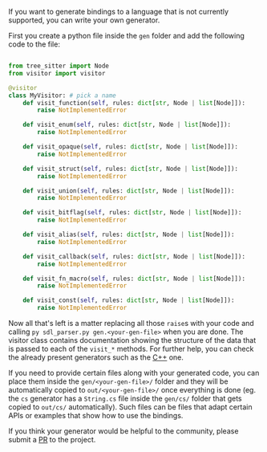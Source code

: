 
If you want to generate bindings to a language that is not currently supported, you can write your own generator.

First you create a python file inside the `gen` folder and add the following code to the file:
```py

from tree_sitter import Node
from visitor import visitor

@visitor
class MyVisitor: # pick a name
    def visit_function(self, rules: dict[str, Node | list[Node]]):
        raise NotImplementedError

    def visit_enum(self, rules: dict[str, Node | list[Node]]):
        raise NotImplementedError

    def visit_opaque(self, rules: dict[str, Node | list[Node]]):
        raise NotImplementedError

    def visit_struct(self, rules: dict[str, Node | list[Node]]):
        raise NotImplementedError

    def visit_union(self, rules: dict[str, Node | list[Node]]):
        raise NotImplementedError

    def visit_bitflag(self, rules: dict[str, Node | list[Node]]):
        raise NotImplementedError

    def visit_alias(self, rules: dict[str, Node | list[Node]]):
        raise NotImplementedError

    def visit_callback(self, rules: dict[str, Node | list[Node]]):
        raise NotImplementedError

    def visit_fn_macro(self, rules: dict[str, Node | list[Node]]):
        raise NotImplementedError

    def visit_const(self, rules: dict[str, Node | list[Node]]):
        raise NotImplementedError

```

Now all that's left is a matter replacing all those `raise`s with your code and calling `py sdl_parser.py gen.<your-gen-file>` when you are done. The visitor class contains documentation showing the structure of the data that is passed to each of the `visit_*` methods. For further help, you can check the already present generators such as the [C++](../gen/cpp.py) one.

If you need to provide certain files along with your generated code, you can place them inside the `gen/<your-gen-file>/` folder and they will be automatically copied to `out/<your-gen-file>/` once everything is done (eg. the `cs` generator has a `String.cs` file inside the `gen/cs/` folder that gets copied to `out/cs/` automatically). Such files can be files that adapt certain APIs or examples that show how to use the bindings.

If you think your generator would be helpful to the community, please submit a [PR](https://github.com/TerensTare/SDL_parser/pulls) to the project.